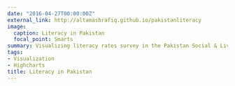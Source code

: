 ```yaml
---
date: "2016-04-27T00:00:00Z"
external_link: http://altamashrafiq.github.io/pakistanliteracy
image:
  caption: Literacy in Pakistan
  focal_point: Smarts
summary: Visualizing literacy rates survey in the Pakistan Social & Living Standards Measurement Survey 2014-15.
tags:
- Visualization
- Highcharts
title: Literacy in Pakistan
---
```

